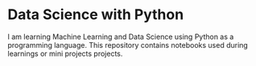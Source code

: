 # Data Science with Python
I am learning Machine Learning and Data Science using Python as a programming language. This repository contains notebooks used during learnings or mini projects projects. 

